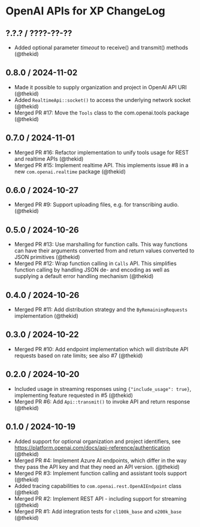 OpenAI APIs for XP ChangeLog
========================================================================

## ?.?.? / ????-??-??

* Added optional parameter *timeout* to receive() and transmit() methods
  (@thekid)

## 0.8.0 / 2024-11-02

* Made it possible to supply organization and project in OpenAI API URI
  (@thekid)
* Added `RealtimeApi::socket()` to access the underlying network socket
  (@thekid)
* Merged PR #17: Move the `Tools` class to the com.openai.tools package
  (@thekid)

## 0.7.0 / 2024-11-01

* Merged PR #16: Refactor implementation to unify tools usage for REST
  and realtime APIs
  (@thekid)
* Merged PR #15: Implement realtime API. This implements issue #8 in a
  new `com.openai.realtime` package
  (@thekid)

## 0.6.0 / 2024-10-27

* Merged PR #9: Support uploading files, e.g. for transcribing audio.
  (@thekid)

## 0.5.0 / 2024-10-26

* Merged PR #13: Use marshalling for function calls. This way functions
  can have their arguments converted from and return values converted 
  to JSON primitives 
  (@thekid)
* Merged PR #12: Wrap function calling in `Calls` API. This simplifies
  function calling by handling JSON de- and encoding as well as supplying
  a default error handling mechanism
  (@thekid)

## 0.4.0 / 2024-10-26

* Merged PR #11: Add distribution strategy and the `ByRemainingRequests`
  implementation
  (@thekid)

## 0.3.0 / 2024-10-22

* Merged PR #10: Add endpoint implementation which will distribute API
  requests based on rate limits; see also #7
  (@thekid)

## 0.2.0 / 2024-10-20

* Included usage in streaming responses using `{"include_usage": true}`,
  implementing feature requested in #5
  (@thekid)
* Merged PR #6: Add `Api::transmit()` to invoke API and return response
  (@thekid)

## 0.1.0 / 2024-10-19

* Added support for optional organization and project identifiers, see
  https://platform.openai.com/docs/api-reference/authentication
  (@thekid)
* Merged PR #4: Implement Azure AI endpoints, which differ in the way
  they pass the API key and that they need an API version.
  (@thekid)
* Merged PR #3: Implement function calling and assistant tools support
  (@thekid)
* Added tracing capabilities to `com.openai.rest.OpenAIEndpoint` class
  (@thekid)
* Merged PR #2: Implement REST API - including support for streaming
  (@thekid)
* Merged PR #1: Add integration tests for `cl100k_base` and `o200k_base`
  (@thekid)